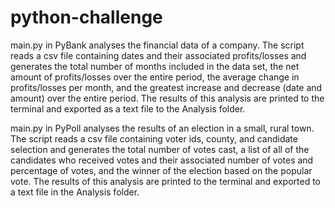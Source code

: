 # python-challenge

main.py in PyBank analyses the financial data of a company. The script reads a csv file containing dates and their associated profits/losses and generates the total number of months included in the data set, the net amount of profits/losses over the entire period, the average change in profits/losses per month, and the greatest increase and decrease (date and amount) over the entire period. The results of this analysis are printed to the terminal and exported as a text file to the Analysis folder. 

main.py in PyPoll analyses the results of an election in a small, rural town. The script reads a csv file containing voter ids, county, and candidate selection and generates the total number of votes cast, a list of all of the candidates who received votes and their associated number of votes and percentage of votes, and the winner of the election based on the popular vote. The results of this analysis are printed to the terminal and exported to a text file in the Analysis folder. 